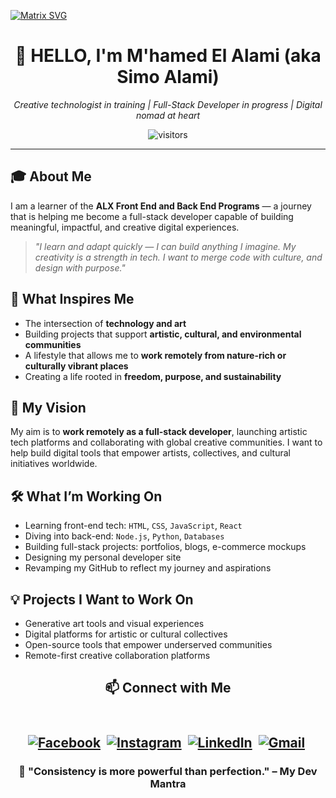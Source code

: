 <!-- GitHub Profile README Template -->
  [![Matrix SVG](https://raw.githubusercontent.com/rodrigograca31/rodrigograca31/master/matrix.svg)](https://www.youtube.com/watch?v=SDkAGkd4NLc) 
<p>
<h1 align="center">👋 HELLO, I'm M'hamed El Alami (aka Simo Alami)</h1>
<p align="center"><em>Creative technologist in training | Full-Stack Developer in progress | Digital nomad at heart</em></p>
<p align="center">
    <img align="center" alt="visitors" src="https://gpvc.arturio.dev/Sumanth-Talluri" />
</p>

---

<h2>🎓 About Me</h2>

I am a learner of the <strong>ALX Front End and Back End Programs</strong> — a journey that is helping me become a full-stack developer capable of building meaningful, impactful, and creative digital experiences.

> <em>"I learn and adapt quickly — I can build anything I imagine. My creativity is a strength in tech. I want to merge code with culture, and design with purpose."</em>

<h2>🌟 What Inspires Me</h2>

- The intersection of <strong>technology and art</strong>
- Building projects that support <strong>artistic, cultural, and environmental communities</strong>
- A lifestyle that allows me to <strong>work remotely from nature-rich or culturally vibrant places</strong>
- Creating a life rooted in <strong>freedom, purpose, and sustainability</strong>

<h2>🎯 My Vision</h2>

My aim is to <strong>work remotely as a full-stack developer</strong>, launching artistic tech platforms and collaborating with global creative communities. I want to help build digital tools that empower artists, collectives, and cultural initiatives worldwide.

<h2>🛠️ What I’m Working On</h2>

- Learning front-end tech: <code>HTML</code>, <code>CSS</code>, <code>JavaScript</code>, <code>React</code>
- Diving into back-end: <code>Node.js</code>, <code>Python</code>, <code>Databases</code>
- Building full-stack projects: portfolios, blogs, e-commerce mockups
- Designing my personal developer site
- Revamping my GitHub to reflect my journey and aspirations

<h2>💡 Projects I Want to Work On</h2>

- Generative art tools and visual experiences
- Digital platforms for artistic or cultural collectives
- Open-source tools that empower underserved communities
- Remote-first creative collaboration platforms
<h2 align="center"> 📫 Connect with Me <h2>
<p align="center">
<br>
<a href="https://www.facebook.com/simoalamis"><img src="https://img.shields.io/badge/facebook-%231877F2.svg?&style=for-the-badge&logo=facebook&logoColor=white" alt="Facebook" /></a>&nbsp;
<a href="https://www.instagram.com/simoalamis"><img src="https://img.shields.io/badge/instagram-%23E4405F.svg?&style=for-the-badge&logo=instagram&logoColor=white" alt="Instagram" /></a>&nbsp;
<a href="https://www.linkedin.com/in/mhamedelalami"><img src="https://img.shields.io/badge/linkedin-%230077B5.svg?&style=for-the-badge&logo=linkedin&logoColor=white" alt="LinkedIn" /></a>&nbsp;
<a href="mailto:elalamimhamed00@gmail.com?subject=Hola%20Sumanth"><img src="https://img.shields.io/badge/gmail-%23D14836.svg?&style=for-the-badge&logo=gmail&logoColor=white" alt="Gmail"/></a>&nbsp;
<!--<a href="https://kkvanonymous.github.io/"><img alt="Website" src="https://img.shields.io/website?style=for-the-badge&up_message=portfolio&url=https%3A%2F%2Fkkvanonymous.github.io%2F"></a>-->
</p>



<h3 align="center">🧠 "Consistency is more powerful than perfection." – My Dev Mantra</h3>
